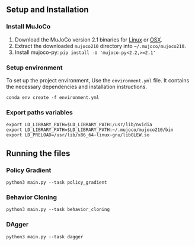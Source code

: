 
## Setup and Installation

### Install MuJoCo

1. Download the MuJoCo version 2.1 binaries for
   [Linux](https://mujoco.org/download/mujoco210-linux-x86_64.tar.gz) or
   [OSX](https://mujoco.org/download/mujoco210-macos-x86_64.tar.gz).
2. Extract the downloaded `mujoco210` directory into `~/.mujoco/mujoco210`.
3. Install mujoco-py: `pip install -U 'mujoco-py<2.2,>=2.1'`


### Setup environment

To set up the project environment, Use the `environment.yml` file. It contains the necessary dependencies and installation instructions.

    conda env create -f environment.yml
    
### Export paths variables

    export LD_LIBRARY_PATH=$LD_LIBRARY_PATH:/usr/lib/nvidia
    export LD_LIBRARY_PATH=$LD_LIBRARY_PATH:~/.mujoco/mujoco210/bin
    export LD_PRELOAD=/usr/lib/x86_64-linux-gnu/libGLEW.so
    
## Running the files

### Policy Gradient
    python3 main.py --task policy_gradient
    
### Behavior Cloning
    python3 main.py --task behavior_cloning
    
### DAgger
    python3 main.py --task dagger

    
    

